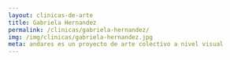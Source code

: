 ```yaml
---
layout: clinicas-de-arte
title: Gabriela Hernandez
permalink: /clinicas/gabriela-hernandez/
img: /img/clinicas/gabriela-hernandez.jpg
meta: andares es un proyecto de arte colectivo a nivel visual
---
```


